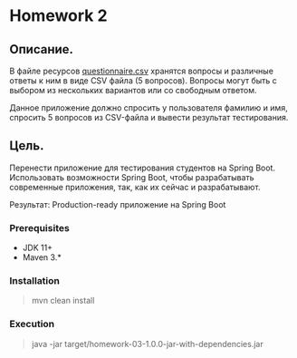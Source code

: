 # Homework 2

Описание.
----------

В файле ресурсов [questionnaire.csv](src/main/java/resources/questionnaire.csv) хранятся вопросы и различные ответы к ним в виде CSV файла (5 вопросов).
Вопросы могут быть с выбором из нескольких вариантов или со свободным ответом.

Данное приложение должно спросить у пользователя фамилию и имя, спросить 5 вопросов из CSV-файла и вывести результат тестирования.

Цель.
----------

Перенести приложение для тестирования студентов на Spring Boot. Использовать возможности Spring Boot, чтобы разрабатывать современные приложения, так, как их сейчас и разрабатывают.

Результат: Production-ready приложение на Spring Boot

### Prerequisites
 - JDK 11+
 - Maven 3.*

### Installation
 > mvn clean install

### Execution
 > java -jar target/homework-03-1.0.0-jar-with-dependencies.jar